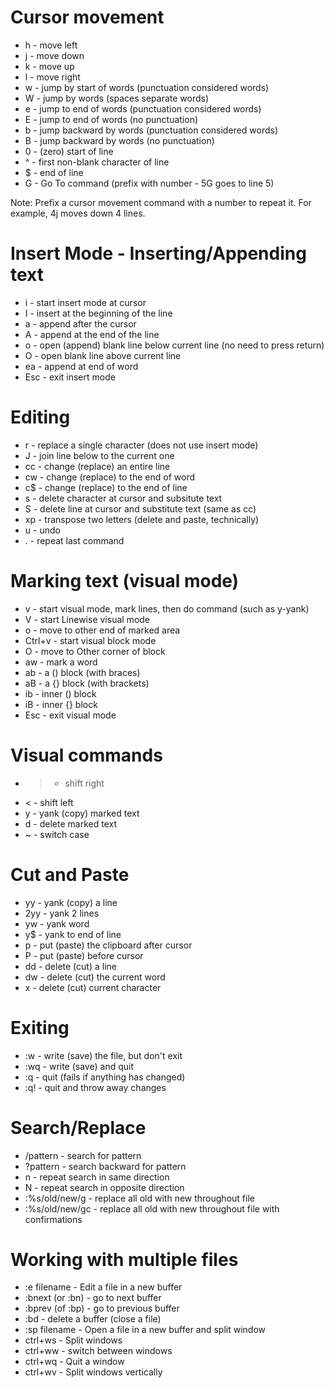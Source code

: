 Cursor movement
====

+ h - move left
+ j - move down
+ k - move up
+ l - move right
+ w - jump by start of words (punctuation considered words)
+ W - jump by words (spaces separate words)
+ e - jump to end of words (punctuation considered words)
+ E - jump to end of words (no punctuation)
+ b - jump backward by words (punctuation considered words)
+ B - jump backward by words (no punctuation)
+ 0 - (zero) start of line
+ ^ - first non-blank character of line
+ $ - end of line
+ G - Go To command (prefix with number - 5G goes to line 5)

Note: Prefix a cursor movement command with a number to repeat it. For example, 4j moves down 4 lines.

Insert Mode - Inserting/Appending text
====

+ i - start insert mode at cursor
+ I - insert at the beginning of the line
+ a - append after the cursor
+ A - append at the end of the line
+ o - open (append) blank line below current line (no need to press return)
+ O - open blank line above current line
+ ea - append at end of word
+ Esc - exit insert mode

Editing
====
+ r - replace a single character (does not use insert mode)
+ J - join line below to the current one
+ cc - change (replace) an entire line
+ cw - change (replace) to the end of word
+ c$ - change (replace) to the end of line
+ s - delete character at cursor and subsitute text
+ S - delete line at cursor and substitute text (same as cc)
+ xp - transpose two letters (delete and paste, technically)
+ u - undo
+ . - repeat last command

Marking text (visual mode)
====

+ v - start visual mode, mark lines, then do command (such as y-yank)
+ V - start Linewise visual mode
+ o - move to other end of marked area
+ Ctrl+v - start visual block mode
+ O - move to Other corner of block
+ aw - mark a word
+ ab - a () block (with braces)
+ aB - a {} block (with brackets)
+ ib - inner () block
+ iB - inner {} block
+ Esc - exit visual mode

Visual commands
====

+ > - shift right
+ < - shift left
+ y - yank (copy) marked text
+ d - delete marked text
+ ~ - switch case

Cut and Paste
====

+ yy - yank (copy) a line
+ 2yy - yank 2 lines
+ yw - yank word
+ y$ - yank to end of line
+ p - put (paste) the clipboard after cursor
+ P - put (paste) before cursor
+ dd - delete (cut) a line
+ dw - delete (cut) the current word
+ x - delete (cut) current character

Exiting
====

+ :w - write (save) the file, but don't exit
+ :wq - write (save) and quit
+ :q - quit (fails if anything has changed)
+ :q! - quit and throw away changes

Search/Replace
====

+ /pattern - search for pattern
+ ?pattern - search backward for pattern
+ n - repeat search in same direction
+ N - repeat search in opposite direction
+ :%s/old/new/g - replace all old with new throughout file
+ :%s/old/new/gc - replace all old with new throughout file with confirmations

Working with multiple files
====

+ :e filename - Edit a file in a new buffer
+ :bnext (or :bn) - go to next buffer
+ :bprev (of :bp) - go to previous buffer
+ :bd - delete a buffer (close a file)
+ :sp filename - Open a file in a new buffer and split window
+ ctrl+ws - Split windows
+ ctrl+ww - switch between windows
+ ctrl+wq - Quit a window
+ ctrl+wv - Split windows vertically